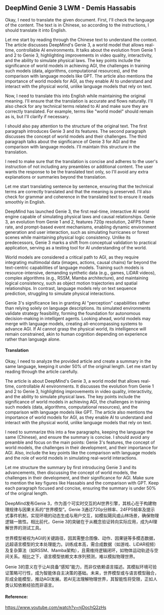 ## DeepMind Genie 3 LWM - Demis Hassabis

<think>
Okay, I need to translate the given document. First, I'll check the language of the content. The text is in Chinese, so according to the instructions, I should translate it into English.

Let me start by reading through the Chinese text to understand the context. The article discusses DeepMind's Genie 3, a world model that allows real-time, controllable AI environments. It talks about the evolution from Genie 1 and 2 to Genie 3, highlighting improvements in video quality, interactivity, and the ability to simulate physical laws. The key points include the significance of world models in achieving AGI, the challenges in training such models (data, algorithms, computational resources), and the comparison with language models like GPT. The article also mentions the importance of world models for AGI, as they enable AI to understand and interact with the physical world, unlike language models that rely on text.

Now, I need to translate this into English while maintaining the original meaning. I'll ensure that the translation is accurate and flows naturally. I'll also check for any technical terms related to AI and make sure they are correctly translated. For example, terms like "world model" should remain as is, but I'll clarify if necessary. 

I should also pay attention to the structure of the original text. The first paragraph introduces Genie 3 and its features. The second paragraph discusses the concept of world models and their challenges. The third paragraph talks about the significance of Genie 3 for AGI and the comparison with language models. I'll maintain this structure in the translation.

I need to make sure that the translation is concise and adheres to the user's instruction of not including any preambles or additional content. The user wants the response to be the translated text only, so I'll avoid any extra explanations or summaries beyond the translation.

Let me start translating sentence by sentence, ensuring that the technical terms are correctly translated and that the meaning is preserved. I'll also check for grammar and coherence in the translated text to ensure it reads smoothly in English.
</think>

DeepMind has launched Genie 3, the first real-time, interactive AI world engine capable of simulating physical laws and causal relationships. Genie 3, an evolution from Genie 1 and 2, features 720p resolution, 24FPS frame rate, and prompt-based event mechanisms, enabling dynamic environment generation and user interaction, such as simulating hurricanes or forest scenes while maintaining physical logic consistency. Unlike its predecessors, Genie 3 marks a shift from conceptual validation to practical application, serving as a testing tool for AI understanding of the world.  

World models are considered a critical path to AGI, as they require integrating multimodal data (images, actions, causal chains) far beyond the text-centric capabilities of language models. Training such models is resource-intensive, demanding synthetic data (e.g., games, LiDAR videos), complex algorithms (e.g., RSSM, Mamba architecture), and maintaining logical consistency, such as object motion trajectories and spatial relationships. In contrast, language models rely on text sequence prediction, struggling to simulate physical interactions.  

Genie 3's significance lies in granting AI "perception" capabilities rather than relying solely on language descriptions. Its simulated environments validate strategy feasibility, forming the foundation for autonomous decision-making in intelligent agents. Looking ahead, world models may merge with language models, creating all-encompassing systems to advance AGI. If AI cannot grasp the physical world, its intelligence will remain constrained, akin to human cognition depending on experience rather than language alone.

#### Translation 

<think>
Okay, I need to analyze the provided article and create a summary in the same language, keeping it under 50% of the original length. Let me start by reading through the article carefully.

The article is about DeepMind's Genie 3, a world model that allows real-time, controllable AI environments. It discusses the evolution from Genie 1 and 2 to Genie 3, highlighting improvements in video quality, interactivity, and the ability to simulate physical laws. The key points include the significance of world models in achieving AGI, the challenges in training such models (data, algorithms, computational resources), and the comparison with language models like GPT. The article also mentions the importance of world models for AGI, as they enable AI to understand and interact with the physical world, unlike language models that rely on text.

I need to summarize this into a few paragraphs, keeping the language the same (Chinese), and ensure the summary is concise. I should avoid any preamble and focus on the main points: Genie 3's features, the concept of world models, the challenges in their development, and their importance for AGI. Also, include the key points like the comparison with language models and the role of world models in simulating real-world interactions.

Let me structure the summary by first introducing Genie 3 and its advancements, then discussing the concept of world models, the challenges in their development, and their significance for AGI. Make sure to mention the key figures like Hassabis and the comparison with GPT. Keep each paragraph focused and concise, ensuring the summary is under 50% of the original length.
</think>

DeepMind发布Genie 3，作为首个可实时交互的AI世界引擎，其核心在于构建物理规律与因果关系的“世界模型”。Genie 3通过720p分辨率、24FPS帧率及提示式事件机制，实现环境的动态生成与用户交互，如模拟飓风或山林场景，确保物理逻辑一致性。相比前代，Genie 3的突破在于从概念验证转向实际应用，成为AI理解世界的测试工具。  

世界模型被视为AGI的关键路径，因其需整合图像、动作、因果链等多模态数据，远超语言模型的文本处理能力。训练成本高，需合成数据（如游戏、LiDAR视频）及复杂算法（如RSSM、Mamba架构），且需维持逻辑闭环，如物体运动轨迹与空间关系。相比之下，语言模型依赖文本序列预测，难以模拟物理世界。  

Genie 3的意义在于让AI具备“感知”能力，而非仅依赖语言描述。其模拟环境可验证策略可行性，成为智能体自主决策的基础。未来，世界模型或与语言模型融合，形成全能模型，推动AGI发展。若AI无法理解物理世界，其智能性将受限，正如人类认知依赖经验而非语言。

#### Reference: 

https://www.youtube.com/watch?v=njDochQ2zHs